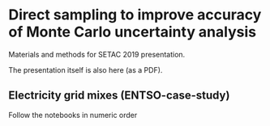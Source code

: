 # Direct sampling to improve accuracy of Monte Carlo uncertainty analysis

Materials and methods for SETAC 2019 presentation.

The presentation itself is also here (as a PDF).

## Electricity grid mixes (ENTSO-case-study)

Follow the notebooks in numeric order
